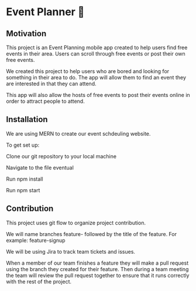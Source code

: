 # Event Planner :tada:

## Motivation

This project is an Event Planning mobile app created to help users find free events in their area. Users can scroll through free events or post their own free events.

We created this project to help users who are bored and looking for something in their area to do. The app will allow them to find an event they are interested in that they can attend.

This app will also allow the hosts of free events to post their events online in order to attract people to attend.

## Installation

We are using MERN to create our event schdeuling website.

To get set up:

Clone our git repository to your local machine

Navigate to the file eventual

Run npm install

Run npm start

## Contribution

This project uses git flow to organize project contribution.

We will name branches feature- followed by the title of the feature. For example: feature-signup

We will be using Jira to track team tickets and issues.

When a member of our team finishes a feature they will make a pull request using the branch they created for their feature. Then during a team meeting the team will review the pull request together to ensure that it runs correctly with the rest of the project.



